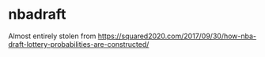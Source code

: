 # nbadraft

Almost entirely stolen from https://squared2020.com/2017/09/30/how-nba-draft-lottery-probabilities-are-constructed/
